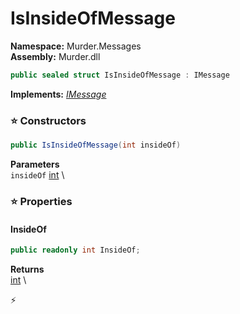 # IsInsideOfMessage

**Namespace:** Murder.Messages \
**Assembly:** Murder.dll

```csharp
public sealed struct IsInsideOfMessage : IMessage
```

**Implements:** _[IMessage](../..//Bang/Components/IMessage.html)_

### ⭐ Constructors
```csharp
public IsInsideOfMessage(int insideOf)
```

**Parameters** \
`insideOf` [int](https://learn.microsoft.com/en-us/dotnet/api/System.Int32?view=net-7.0) \

### ⭐ Properties
#### InsideOf
```csharp
public readonly int InsideOf;
```

**Returns** \
[int](https://learn.microsoft.com/en-us/dotnet/api/System.Int32?view=net-7.0) \


⚡